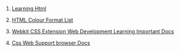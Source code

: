 1. [Learning Html](https://www.w3schools.com/html/default.asp)

2. [HTML Colour Format List](https://www.w3schools.com/colors/colors_names.asp)

3. [Webkit CSS Extension Web Development Learning Important Docs](https://developer.mozilla.org/en-US/docs/Web/CSS/WebKit_Extensions)

4. [Css Web Support browser Docs](https://docs.google.com/document/d/1-4ynSNCVV-k6yhEZz57Rr2VSNV5iiR5cafCoZFGdv5A/edit?usp=sharing)
